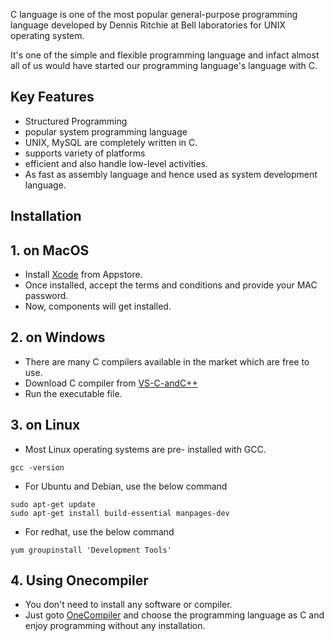 C language is one of the most popular general-purpose programming language developed by Dennis Ritchie at Bell laboratories for UNIX operating system.

It's one of the simple and flexible programming language and infact almost all of us would have started our programming language's language with C.

## Key Features

* Structured Programming
* popular system programming language
* UNIX, MySQL are completely written in C.
* supports variety of platforms
* efficient and also handle low-level activities.
* As fast as assembly language and hence used as system development language.


## Installation

## 1. on MacOS

* Install [Xcode](https://developer.apple.com/xcode/) from Appstore.
* Once installed, accept the terms and conditions and provide your MAC password.
* Now, components will get installed.

## 2. on Windows

* There are many C compilers available in the market which are free to use.
* Download C compiler from [VS-C-andC++](https://visualstudio.microsoft.com/vs/features/cplusplus/)
* Run the executable file.

## 3. on Linux

* Most Linux operating systems are pre- installed with GCC.

```shell
gcc -version
```
* For Ubuntu and Debian, use the below command

```shell
sudo apt-get update
sudo apt-get install build-essential manpages-dev
```
* For redhat, use the below command

```shell
yum groupinstall 'Development Tools'
```

## 4. Using Onecompiler

* You don't need to install any software or compiler.
* Just goto [OneCompiler](Onecompiler.com) and choose the programming language as C and enjoy programming without any installation.
